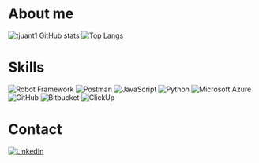 # About me
![tjuant1 GitHub stats](https://github-readme-stats.vercel.app/api?username=tjuant1&show_icons=true&theme=transparent) [![Top Langs](https://github-readme-stats.vercel.app/api/top-langs/?username=tjuant1)](https://github.com/anuraghazra/github-readme-stats)

# Skills
![Robot Framework](https://a11ybadges.com/badge?logo=robotframework)
![Postman](https://a11ybadges.com/badge?logo=postman)
![JavaScript](https://a11ybadges.com/badge?logo=javascript)
![Python](https://a11ybadges.com/badge?logo=python)
![Microsoft Azure](https://a11ybadges.com/badge?logo=microsoftazure)
![GitHub](https://a11ybadges.com/badge?logo=github)
![Bitbucket](https://a11ybadges.com/badge?logo=bitbucket)
![ClickUp](https://a11ybadges.com/badge?logo=clickup)

# Contact
[![LinkedIn](https://img.shields.io/badge/LinkedIn-0077B5?style=for-the-badge&logo=linkedin&logoColor=white)](https://www.linkedin.com/in/juan-psantos/)

